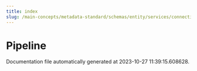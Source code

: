 ```yaml
---
title: index
slug: /main-concepts/metadata-standard/schemas/entity/services/connections/pipeline
---
```


# Pipeline

Documentation file automatically generated at 2023-10-27 11:39:15.608628.

